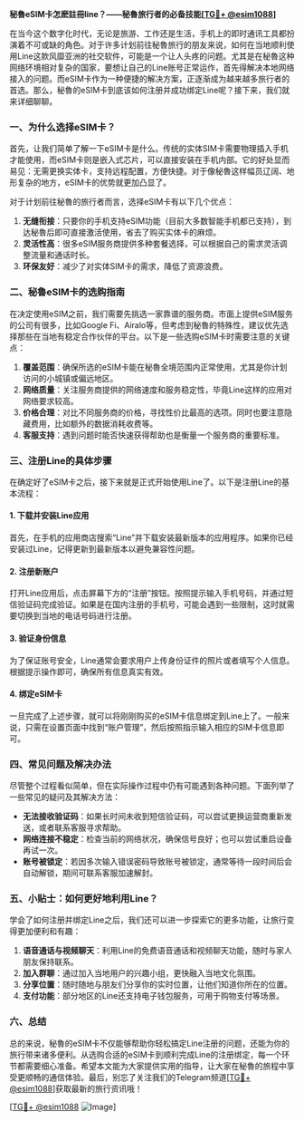 **秘魯eSIM卡怎麽註冊line？——秘魯旅行者的必备技能[[TG💪+ @esim1088](https://t.me/s/esim1088)]**

在当今这个数字化时代，无论是旅游、工作还是生活，手机上的即时通讯工具都扮演着不可或缺的角色。对于许多计划前往秘魯旅行的朋友来说，如何在当地顺利使用Line这款风靡亚洲的社交软件，可能是一个让人头疼的问题。尤其是在秘魯这种网络环境相对复杂的国家，要想让自己的Line账号正常运作，首先得解决本地网络接入的问题。而eSIM卡作为一种便捷的解决方案，正逐渐成为越来越多旅行者的首选。那么，秘魯的eSIM卡到底该如何注册并成功绑定Line呢？接下来，我们就来详细聊聊。

### 一、为什么选择eSIM卡？

首先，让我们简单了解一下eSIM卡是什么。传统的实体SIM卡需要物理插入手机才能使用，而eSIM卡则是嵌入式芯片，可以直接安装在手机内部。它的好处显而易见：无需更换实体卡，支持远程配置，方便快捷。对于像秘魯这样幅员辽阔、地形复杂的地方，eSIM卡的优势就更加凸显了。

对于计划前往秘魯的旅行者而言，选择eSIM卡有以下几个优点：

1. **无缝衔接**：只要你的手机支持eSIM功能（目前大多数智能手机都已支持），到达秘魯后即可直接激活使用，省去了购买实体卡的麻烦。
2. **灵活性高**：很多eSIM服务商提供多种套餐选择，可以根据自己的需求灵活调整流量和通话时长。
3. **环保友好**：减少了对实体SIM卡的需求，降低了资源浪费。

### 二、秘魯eSIM卡的选购指南

在决定使用eSIM之前，我们需要先挑选一家靠谱的服务商。市面上提供eSIM服务的公司有很多，比如Google Fi、Airalo等，但考虑到秘魯的特殊性，建议优先选择那些在当地有稳定合作伙伴的平台。以下是一些选购eSIM卡时需要注意的关键点：

1. **覆盖范围**：确保所选的eSIM卡能在秘魯全境范围内正常使用，尤其是你计划访问的小城镇或偏远地区。
2. **网络质量**：关注服务商提供的网络速度和服务稳定性，毕竟Line这样的应用对网络要求较高。
3. **价格合理**：对比不同服务商的价格，寻找性价比最高的选项。同时也要注意隐藏费用，比如额外的数据消耗收费等。
4. **客服支持**：遇到问题时能否快速获得帮助也是衡量一个服务商的重要标准。

### 三、注册Line的具体步骤

在确定好了eSIM卡之后，接下来就是正式开始使用Line了。以下是注册Line的基本流程：

#### 1. 下载并安装Line应用

首先，在手机的应用商店搜索“Line”并下载安装最新版本的应用程序。如果你已经安装过Line，记得更新到最新版本以避免兼容性问题。

#### 2. 注册新账户

打开Line应用后，点击屏幕下方的“注册”按钮。按照提示输入手机号码，并通过短信验证码完成验证。如果是在国内注册的手机号，可能会遇到一些限制，这时就需要切换到当地的电话号码进行注册。

#### 3. 验证身份信息

为了保证账号安全，Line通常会要求用户上传身份证件的照片或者填写个人信息。根据提示操作即可，确保所有信息真实有效。

#### 4. 绑定eSIM卡

一旦完成了上述步骤，就可以将刚刚购买的eSIM卡信息绑定到Line上了。一般来说，只需在设置页面中找到“账户管理”，然后按照指示输入相应的SIM卡信息即可。

### 四、常见问题及解决办法

尽管整个过程看似简单，但在实际操作过程中仍有可能遇到各种问题。下面列举了一些常见的疑问及其解决方法：

- **无法接收验证码**：如果长时间未收到短信验证码，可以尝试更换运营商重新发送，或者联系客服寻求帮助。
- **网络连接不稳定**：检查当前的网络状况，确保信号良好；也可以尝试重启设备再试一次。
- **账号被锁定**：若因多次输入错误密码导致账号被锁定，通常等待一段时间后会自动解锁，期间可联系客服加速解封。

### 五、小贴士：如何更好地利用Line？

学会了如何注册并绑定Line之后，我们还可以进一步探索它的更多功能，让旅行变得更加便利和有趣：

1. **语音通话与视频聊天**：利用Line的免费语音通话和视频聊天功能，随时与家人朋友保持联系。
2. **加入群聊**：通过加入当地用户的兴趣小组，更快融入当地文化氛围。
3. **分享位置**：随时随地与朋友们分享你的实时位置，让他们知道你所在的位置。
4. **支付功能**：部分地区的Line还支持电子钱包服务，可用于购物支付等场景。

### 六、总结

总的来说，秘魯的eSIM卡不仅能够帮助你轻松搞定Line注册的问题，还能为你的旅行带来诸多便利。从选购合适的eSIM卡到顺利完成Line的注册绑定，每一个环节都需要细心准备。希望本文能为大家提供实用的指导，让大家在秘魯的旅程中享受更顺畅的通信体验。最后，别忘了关注我们的Telegram频道[[TG💪+ @esim1088](https://t.me/s/esim1088)]获取最新的旅行资讯哦！

[[TG💪+ @esim1088](https://t.me/s/esim1088) ![Image](https://i.postimg.cc/4NQfJmqS/Snipaste-2025-05-13-00-14-12.png)]